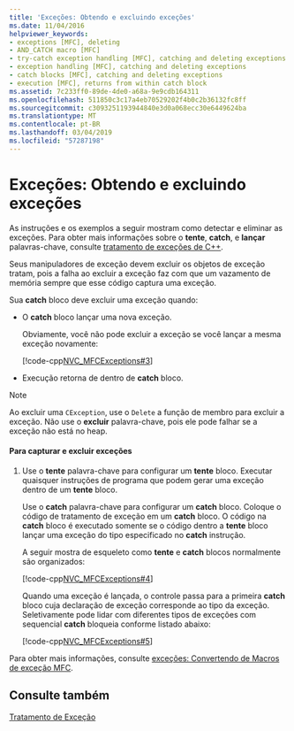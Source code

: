 ```yaml
---
title: 'Exceções: Obtendo e excluindo exceções'
ms.date: 11/04/2016
helpviewer_keywords:
- exceptions [MFC], deleting
- AND_CATCH macro [MFC]
- try-catch exception handling [MFC], catching and deleting exceptions
- exception handling [MFC], catching and deleting exceptions
- catch blocks [MFC], catching and deleting exceptions
- execution [MFC], returns from within catch block
ms.assetid: 7c233ff0-89de-4de0-a68a-9e9cdb164311
ms.openlocfilehash: 511850c3c17a4eb70529202f4b0c2b36132fc8ff
ms.sourcegitcommit: c3093251193944840e3d0a068ecc30e6449624ba
ms.translationtype: MT
ms.contentlocale: pt-BR
ms.lasthandoff: 03/04/2019
ms.locfileid: "57287198"
---
```

# <a name="exceptions-catching-and-deleting-exceptions"></a>Exceções: Obtendo e excluindo exceções

As instruções e os exemplos a seguir mostram como detectar e eliminar as exceções. Para obter mais informações sobre o **tente**, **catch**, e **lançar** palavras-chave, consulte [tratamento de exceções de C++](../cpp/cpp-exception-handling.md).

Seus manipuladores de exceção devem excluir os objetos de exceção tratam, pois a falha ao excluir a exceção faz com que um vazamento de memória sempre que esse código captura uma exceção.

Sua **catch** bloco deve excluir uma exceção quando:

- O **catch** bloco lançar uma nova exceção.

   Obviamente, você não pode excluir a exceção se você lançar a mesma exceção novamente:

   [!code-cpp[NVC_MFCExceptions#3](../mfc/codesnippet/cpp/exceptions-catching-and-deleting-exceptions_1.cpp)]

- Execução retorna de dentro de **catch** bloco.

> [!NOTE]
>  Ao excluir uma `CException`, use o `Delete` a função de membro para excluir a exceção. Não use o **excluir** palavra-chave, pois ele pode falhar se a exceção não está no heap.

#### <a name="to-catch-and-delete-exceptions"></a>Para capturar e excluir exceções

1. Use o **tente** palavra-chave para configurar um **tente** bloco. Executar quaisquer instruções de programa que podem gerar uma exceção dentro de um **tente** bloco.

   Use o **catch** palavra-chave para configurar um **catch** bloco. Coloque o código de tratamento de exceção em um **catch** bloco. O código na **catch** bloco é executado somente se o código dentro a **tente** bloco lançar uma exceção do tipo especificado no **catch** instrução.

   A seguir mostra de esqueleto como **tente** e **catch** blocos normalmente são organizados:

   [!code-cpp[NVC_MFCExceptions#4](../mfc/codesnippet/cpp/exceptions-catching-and-deleting-exceptions_2.cpp)]

   Quando uma exceção é lançada, o controle passa para a primeira **catch** bloco cuja declaração de exceção corresponde ao tipo da exceção. Seletivamente pode lidar com diferentes tipos de exceções com sequencial **catch** bloqueia conforme listado abaixo:

   [!code-cpp[NVC_MFCExceptions#5](../mfc/codesnippet/cpp/exceptions-catching-and-deleting-exceptions_3.cpp)]

Para obter mais informações, consulte [exceções: Convertendo de Macros de exceção MFC](../mfc/exceptions-converting-from-mfc-exception-macros.md).

## <a name="see-also"></a>Consulte também

[Tratamento de Exceção](../mfc/exception-handling-in-mfc.md)
